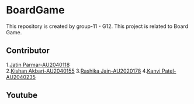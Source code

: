 # BoardGame
This repository is created by group-11 - G12. This project is related to Board Game.

Contributor
---

1.[Jatin Parmar-AU2040118](https://github.com/Jatin-parmar)<br>
2.[Kishan Akbari-AU2040155](https://github.com/kishanakbari8888)
3.[Rashika Jain-AU2020178](https://github.com/kanvipatel16)
4.[Kanvi Patel-AU2040235](https://github.com/kanvipatel16)



Youtube
---








